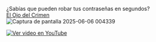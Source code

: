 ¿Sabías que pueden robar tus contraseñas en segundos? <br/>
[El Ojo del Crimen](https://pages.github.com/)<br/>
![Captura de pantalla 2025-06-06 004339](https://github.com/user-attachments/assets/08329d6a-2715-49d2-84eb-88d530055a30)

[![Ver video en YouTube](https://img.youtube.com/vi/G1Em1alNEHM/0.jpg)](https://youtu.be/G1Em1alNEHM)


